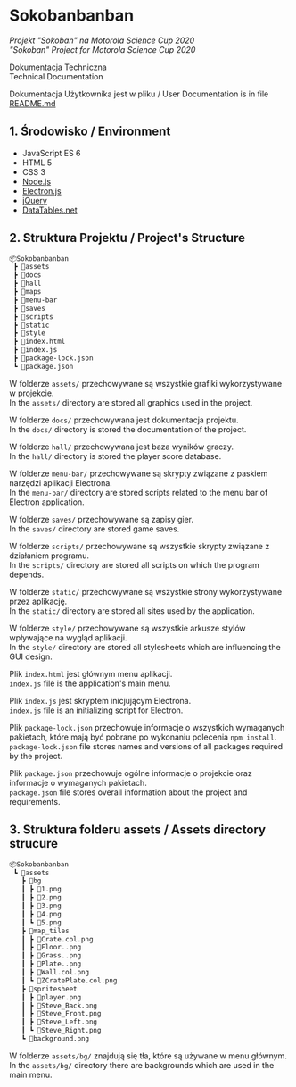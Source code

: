 # Sokobanbanban

*Projekt "Sokoban" na Motorola Science Cup 2020*  
*"Sokoban" Project for Motorola Science Cup 2020*

Dokumentacja Techniczna  
Technical Documentation

Dokumentacja Użytkownika jest w pliku /
User Documentation is in file
[README.md](./README.md)

## 1. Środowisko / Environment

* JavaScript ES 6
* HTML 5
* CSS 3
* [Node.js](https://nodejs.org/)
* [Electron.js](https://www.electronjs.org/)
* [jQuery](https://jquery.com/)
* [DataTables.net](https://datatables.net/)

## 2. Struktura Projektu / Project's Structure

```txt
📦Sokobanbanban
 ┣ 📂assets
 ┣ 📂docs
 ┣ 📂hall
 ┣ 📂maps
 ┣ 📂menu-bar
 ┣ 📂saves
 ┣ 📂scripts
 ┣ 📂static
 ┣ 📂style
 ┣ 📜index.html
 ┣ 📜index.js
 ┣ 📜package-lock.json
 ┗ 📜package.json
```

W folderze `assets/` przechowywane są wszystkie grafiki wykorzystywane w projekcie.  
In the `assets/` directory are stored all graphics used in the project.  

W folderze `docs/` przechowywana jest dokumentacja projektu.  
In the `docs/` directory is stored the documentation of the project.  

W folderze `hall/` przechowywana jest baza wyników graczy.  
In the `hall/` directory is stored the player score database.  

W folderze `menu-bar/` przechowywane są skrypty związane z paskiem narzędzi aplikacji Electrona.  
In the `menu-bar/` directory are stored scripts related to the menu bar of Electron application.  

W folderze `saves/` przechowywane są zapisy gier.  
In the `saves/` directory are stored game saves.  

W folderze `scripts/` przechowywane są wszystkie skrypty związane z działaniem programu.  
In the `scripts/` directory are stored all scripts on which the program depends.  

W folderze `static/` przechowywane są wszystkie strony wykorzystywane przez aplikację.  
In the `static/` directory are stored all sites used by the application.  

W folderze `style/` przechowywane są wszystkie arkusze stylów wpływające na wygląd aplikacji.  
In the `style/` directory are stored all stylesheets which are influencing the GUI design.  

Plik `index.html` jest głównym menu aplikacji.  
`index.js` file is the application's main menu.  

Plik `index.js` jest skryptem inicjującym Electrona.  
`index.js` file is an initializing script for Electron.  

Plik `package-lock.json` przechowuje informacje o wszystkich wymaganych pakietach, które mają być pobrane po wykonaniu polecenia `npm install`.  
`package-lock.json` file stores names and versions of all packages required by the project.  

Plik `package.json` przechowuje ogólne informacje o projekcie oraz informacje o wymaganych pakietach.  
`package.json` file stores overall information about the project and requirements.

## 3. Struktura folderu assets / Assets directory strucure

```txt
📦Sokobanbanban
 ┗ 📂assets
   ┣ 📂bg
   ┃ ┣ 📜1.png
   ┃ ┣ 📜2.png
   ┃ ┣ 📜3.png
   ┃ ┣ 📜4.png
   ┃ ┗ 📜5.png
   ┣ 📂map_tiles
   ┃ ┣ 📜Crate.col.png
   ┃ ┣ 📜Floor..png
   ┃ ┣ 📜Grass..png
   ┃ ┣ 📜Plate..png
   ┃ ┣ 📜Wall.col.png
   ┃ ┗ 📜ZCratePlate.col.png
   ┣ 📂spritesheet
   ┃ ┣ 📜player.png
   ┃ ┣ 📜Steve_Back.png
   ┃ ┣ 📜Steve_Front.png
   ┃ ┣ 📜Steve_Left.png
   ┃ ┗ 📜Steve_Right.png
   ┗ 📜background.png
```

W folderze `assets/bg/` znajdują się tła, które są używane w menu głównym.  
In the `assets/bg/` directory there are backgrounds which are used in the main menu.
